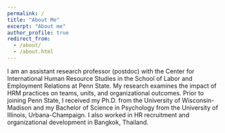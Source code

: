 ```yaml
---
permalink: /
title: "About Me"
excerpt: "About me"
author_profile: true
redirect_from: 
  - /about/
  - /about.html
---
```


I am an assistant research professor (postdoc) with the Center for International Human Resource Studies in the School of Labor and Employment Relations at Penn State. My research examines the impact of HRM practices on teams, units, and organizational outcomes. Prior to joining Penn State, I received my Ph.D. from the University of Wisconsin-Madison and my Bachelor of Science in Psychology from the University of Illinois, Urbana-Champaign. I also worked in HR recruitment and organizational development in Bangkok, Thailand.
